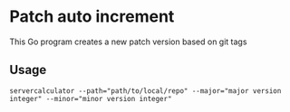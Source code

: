 # Patch auto increment

This Go program creates a new patch version based on git tags

## Usage
```
servercalculator --path="path/to/local/repo" --major="major version integer" --minor="minor version integer"
```
